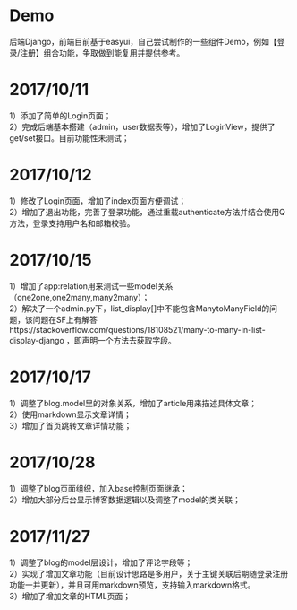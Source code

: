 # Demo
后端Django，前端目前基于easyui，自己尝试制作的一些组件Demo，例如【登录/注册】组合功能，争取做到能复用并提供参考。

# 2017/10/11
1）添加了简单的Login页面；  
2）完成后端基本搭建（admin，user数据表等），增加了LoginView，提供了get/set接口。目前功能性未测试；  

# 2017/10/12
1）修改了Login页面，增加了index页面方便调试；  
2）增加了退出功能，完善了登录功能，通过重载authenticate方法并结合使用Q方法，登录支持用户名和邮箱校验。  

# 2017/10/15
1）增加了app:relation用来测试一些model关系（one2one,one2many,many2many）；  
2）解决了一个admin.py下，list_display[]中不能包含ManytoManyField的问题，该问题在SF上有解答https://stackoverflow.com/questions/18108521/many-to-many-in-list-display-django ，即声明一个方法去获取字段。  

# 2017/10/17
1）调整了blog.model里的对象关系，增加了article用来描述具体文章；  
2）使用markdown显示文章详情；  
3）增加了首页跳转文章详情功能；  

# 2017/10/28
1）调整了blog页面组织，加入base控制页面继承；  
2）增加大部分后台显示博客数据逻辑以及调整了model的类关联； 

# 2017/11/27
1）调整了blog的model层设计，增加了评论字段等；  
2）实现了增加文章功能（目前设计思路是多用户，关于主键关联后期随登录注册功能一并更新），并且可用markdown预览，支持输入markdown格式。  
3）增加了增加文章的HTML页面；  


